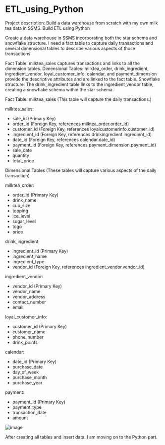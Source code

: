 # ETL_using_Python
Project description: Build a data warehouse from scratch with my own milk tea data in SSMS. Build ETL using Python

Create a data warehouse in SSMS incorporating both the star schema and snowflake structure. I need a fact table to capture daily transactions and several dimensional tables to describe various aspects of those transactions.

Fact Table: milktea_sales captures transactions and links to all the dimension tables.
Dimensional Tables: milktea_order, drink_ingredient, ingredient_vendor, loyal_customer_info, calendar, and payment_dimension provide the descriptive attributes and are linked to the fact table.
Snowflake structure: The drink_ingredient table links to the ingredient_vendor table, creating a snowflake schema within the star schema.

Fact Table: milktea_sales (This table will capture the daily transactions.)

milktea_sales:
- sale_id (Primary Key)
- order_id (Foreign Key, references milktea_order.order_id)
- customer_id (Foreign Key, references loyalcustomerinfo.customer_id)
- ingredient_id (Foreign Key, references drinkingredient.ingredient_id)
- date_id (Foreign Key, references calendar.date_id)
- payment_id (Foreign Key, references payment_dimension.payment_id)
- sale_date 
- quantity 
- total_price

Dimensional Tables (These tables will capture various aspects of the daily transaction)

milktea_order:
- order_id (Primary Key)
- drink_name 
- cup_size 
- topping 
- ice_level 
- sugar_level 
- togo 
- price
  
drink_ingredient:
- ingredient_id (Primary Key)
- ingredient_name 
- ingredient_type 
- vendor_id (Foreign Key, references ingredient_vendor.vendor_id)

ingredient_vendor:
- vendor_id (Primary Key)
- vendor_name
- vendor_address 
- contact_number
- email
  
loyal_customer_info:
- customer_id (Primary Key)
- customer_name 
- phone_number 
- drink_points

calendar:
- date_id (Primary Key)
- purchase_date 
- day_of_week 
- purchase_month 
- purchase_year

payment:
- payment_id (Primary Key)
- payment_type 
- transaction_date 
- amount
  
![image](https://github.com/user-attachments/assets/a15ac745-4478-4a1b-b810-baf0ec501408)

After creating all tables and insert data. I am moving on to the Python part.







